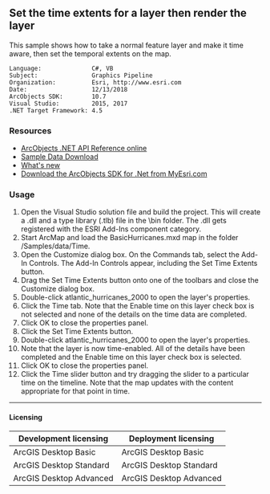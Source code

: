 ## Set the time extents for a layer then render the layer

This sample shows how to take a normal feature layer and make it time aware, then set the temporal extents on the map.  


<!-- TODO: Fill this section below with metadata about this sample-->
```
Language:              C#, VB
Subject:               Graphics Pipeline
Organization:          Esri, http://www.esri.com
Date:                  12/13/2018
ArcObjects SDK:        10.7
Visual Studio:         2015, 2017
.NET Target Framework: 4.5
```

### Resources

* [ArcObjects .NET API Reference online](http://desktop.arcgis.com/en/arcobjects/latest/net/webframe.htm)  
* [Sample Data Download](../../releases)  
* [What's new](http://desktop.arcgis.com/en/arcobjects/latest/net/webframe.htm#91cabc68-2271-400a-8ff9-c7fb25108546.htm)  
* [Download the ArcObjects SDK for .Net from MyEsri.com](https://my.esri.com/)  

### Usage
1. Open the Visual Studio solution file and build the project. This will create a .dll and a type library (.tlb) file in the \bin folder. The .dll gets registered with the ESRI Add-Ins component category.   
1. Start ArcMap and load the BasicHurricanes.mxd map in the folder <Your ArcGIS Developer Kit Install directory>/Samples/data/Time.  
1. Open the Customize dialog box. On the Commands tab, select the Add-In Controls. The Add-In Controls appear, including the Set Time Extents button.   
1. Drag the Set Time Extents button onto one of the toolbars and close the Customize dialog box.  
1. Double-click atlantic_hurricanes_2000 to open the layer's properties.  
1. Click the Time tab. Note that the Enable time on this layer check box is not selected and none of the details on the time data are completed.  
1. Click OK to close the properties panel.  
1. Click the Set Time Extents button.  
1. Double-click atlantic_hurricanes_2000 to open the layer's properties.  
1. Note that the layer is now time-enabled. All of the details have been completed and the Enable time on this layer check box is selected.  
1. Click OK to close the properties panel.  
1. Click the Time slider button and try dragging the slider to a particular time on the timeline. Note that the map updates with the content appropriate for that point in time.  









---------------------------------

#### Licensing  
| Development licensing | Deployment licensing | 
| ------------- | ------------- | 
| ArcGIS Desktop Basic | ArcGIS Desktop Basic |  
| ArcGIS Desktop Standard | ArcGIS Desktop Standard |  
| ArcGIS Desktop Advanced | ArcGIS Desktop Advanced |  


